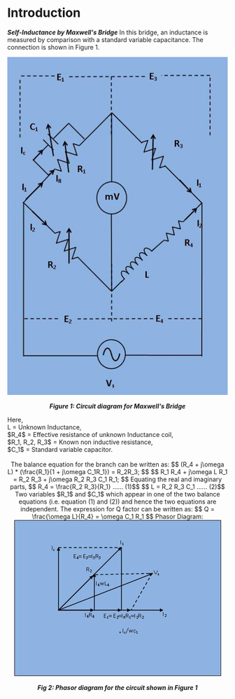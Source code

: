# Introduction

***Self-Inductance by Maxwell's Bridge***    In this bridge, an inductance is measured by comparison with a standard variable capacitance. The connection is shown in Figure 1.
<div align="center">

![Rm501 Figure](images/pic1.jpg)

***Figure 1: Circuit diagram for Maxwell's Bridge***
</p>
<div align="left">
Here,
</br>
       L = Unknown Inductance,
       </br>
       $R_4$ = Effective resistance of unknown Inductance coil,
        </br>
       $R_1, R_2, R_3$ = Known non inductive resistance,
        </br>
       $C_1$ = Standard variable capacitor.
       </div>
       </br>
       The balance equation for the branch can be written as: $$ (R_4 + j\omega L) * (\frac{R_1}{1 + j\omega C_1R_1}) = R_2R_3; $$ $$ R_1 R_4 + j\omega L R_1 = R_2 R_3 + j\omega R_2 R_3 C_1 R_1; $$
Equating the real and imaginary parts, $$ R_4 = \frac{R_2 R_3}{R_1} ...... (1)$$ $$ L = R_2 R_3 C_1 ...... (2)$$
    Two variables $R_1$ and $C_1$ which appear in one of the two balance equations (i.e. equation (1) and (2)) and hence the two equations are independent. The expression for Q factor can be written as: $$ Q = \frac{\omega L}{R_4} = \omega C_1 R_1 $$ Phasor Diagram:
<div align="center">
<img src="images/pic2.jpg" />

***Fig 2: Phasor diagram for the circuit shown in Figure 1***
</div>
